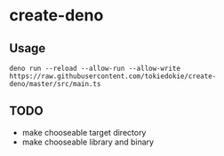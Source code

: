 # create-deno

## Usage

```
deno run --reload --allow-run --allow-write https://raw.githubusercontent.com/tokiedokie/create-deno/master/src/main.ts
```

## TODO

- make chooseable target directory
- make chooseable library and binary
